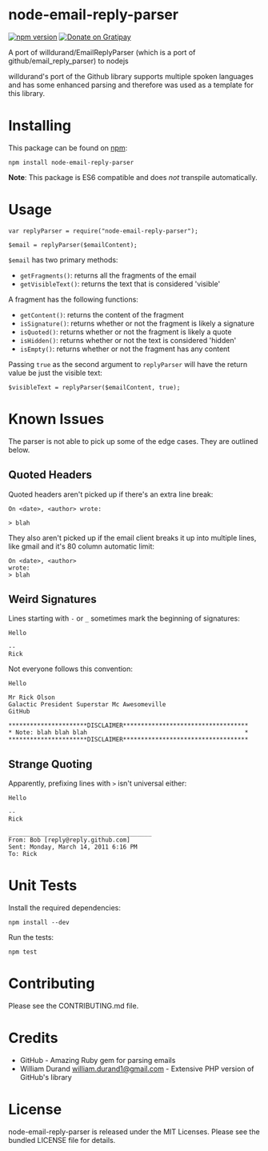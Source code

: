 # node-email-reply-parser

[![npm version](https://badge.fury.io/js/node-email-reply-parser.svg)](https://www.npmjs.com/package/node-email-reply-parser)
[![Donate on Gratipay](https://img.shields.io/gratipay/node-email-reply-parser.svg)](https://gratipay.com/node-email-reply-parser/)

A port of willdurand/EmailReplyParser (which is a port of github/email_reply_parser) to nodejs

willdurand's port of the Github library supports multiple spoken languages and has some enhanced parsing and therefore was used as a template for this library.


# Installing

This package can be found on [npm](https://www.npmjs.com/):
```
npm install node-email-reply-parser
```

**Note**: This package is ES6 compatible and does *not* transpile automatically. 


# Usage

```
var replyParser = require("node-email-reply-parser");

$email = replyParser($emailContent);
```

`$email` has two primary methods:
* `getFragments()`: returns all the fragments of the email
* `getVisibleText()`: returns the text that is considered 'visible'

A fragment has the following functions:
* `getContent()`: returns the content of the fragment
* `isSignature()`: returns whether or not the fragment is likely a signature
* `isQuoted()`: returns whether or not the fragment is likely a quote
* `isHidden()`: returns whether or not the text is considered 'hidden'
* `isEmpty()`: returns whether or not the fragment has any content

Passing `true` as the second argument to `replyParser` will have the return value be just the visible text:
```
$visibleText = replyParser($emailContent, true);
```

# Known Issues

The parser is not able to pick up some of the edge cases. They are outlined below.

## Quoted Headers

Quoted headers aren't picked up if there's an extra line break:
```
On <date>, <author> wrote:

> blah
```

They also aren't picked up if the email client breaks it up into multiple lines, like gmail and it's 80 column automatic limit:
```
On <date>, <author>
wrote: 
> blah
```

## Weird Signatures

Lines starting with `-` or `_` sometimes mark the beginning of signatures:
```
Hello

--
Rick
```

Not everyone follows this convention:
```
Hello

Mr Rick Olson
Galactic President Superstar Mc Awesomeville
GitHub

**********************DISCLAIMER***********************************
* Note: blah blah blah                                            *
**********************DISCLAIMER***********************************
```

## Strange Quoting

Apparently, prefixing lines with `>` isn't universal either:

```
Hello

--
Rick

________________________________________
From: Bob [reply@reply.github.com]
Sent: Monday, March 14, 2011 6:16 PM
To: Rick
```


# Unit Tests

Install the required dependencies:
```
npm install --dev
```

Run the tests:
```
npm test
```


# Contributing

Please see the CONTRIBUTING.md file.


# Credits

* GitHub - Amazing Ruby gem for parsing emails
* William Durand [william.durand1@gmail.com](mailto:william.durand1@gmail.com) - Extensive PHP version of GitHub's library


# License

node-email-reply-parser is released under the MIT Licenses. Please see the bundled LICENSE file for details.
